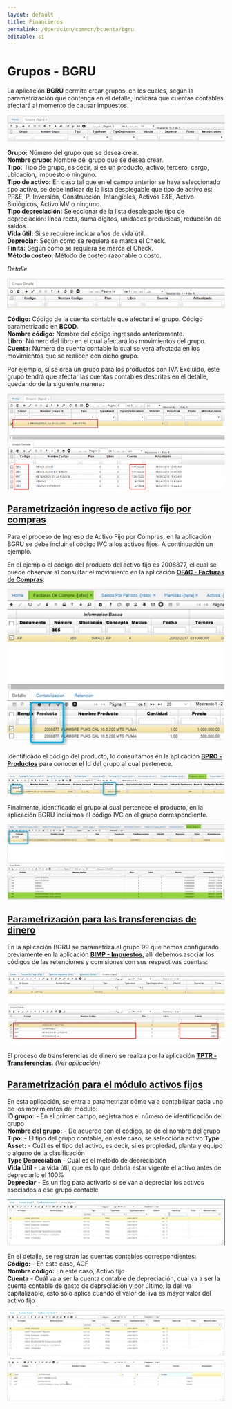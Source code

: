 ```yaml
---
layout: default
title: Financieros
permalink: /Operacion/common/bcuenta/bgru
editable: si
---
```


# Grupos - BGRU

La aplicación **BGRU** permite crear grupos, en los cuales, según la parametrización que contenga en el detalle, indicará que cuentas contables afectará al momento de causar impuestos.  

![](bgru1.png)

**Grupo:** Número del grupo que se desea crear.  
**Nombre grupo:** Nombre del grupo que se desea crear.  
**Tipo:** Tipo de grupo, es decir, si es un producto, activo, tercero, cargo, ubicación, impuesto o ninguno.  
**Tipo de activo:** En caso tal que en el campo anterior se haya seleccionado tipo activo, se debe indicar de la lista desplegable que tipo de activo es: PP&E, P. Inversión, Construcción, Intangibles, Activos E&E, Activo Biológicos, Activo MV o ninguno.  
**Tipo depreciación:** Seleccionar de la lista desplegable tipo de depreciación: línea recta, suma dígitos, unidades producidas, reducción de saldos.  
**Vida útil:** Si se requiere indicar años de vida útil.  
**Depreciar:** Según como se requiera se marca el Check.  
**Finita:** Según como se requiera se marca el Check.  
**Método costeo:** Método de costeo razonable o costo.  

_Detalle_  

![](bgru2.png)

**Código:** Código de la cuenta contable que afectará el grupo. Código parametrizado en **BCOD**.  
**Nombre código:** Nombre del código ingresado anteriormente.  
**Libro:** Número del libro en el cual afectará los movimientos del grupo.  
**Cuenta:** Número de cuenta contable la cual se verá afectada en los movimientos que se realicen con dicho grupo.  

Por ejemplo, si se crea un grupo para los productos con IVA Excluido, este grupo tendrá que afectar las cuentas contables descritas en el detalle, quedando de la siguiente manera:  

![](bgru3.png)

## [Parametrización ingreso de activo fijo por compras](http://docs.oasiscom.com/Operacion/common/bcuenta/bgru#parametrización-ingreso-de-activo-fijo-por-compras)

Para el proceso de Ingreso de Activo Fijo por Compras, en la aplicación BGRU se debe incluir el código IVC a los activos fijos. A continuación un ejemplo.  

En el ejemplo el código del producto del activo fijo es 2008877, el cual se puede observar al consultar el movimiento en la aplicación [**OFAC - Facturas de Compras**](http://docs.oasiscom.com/Operacion/scm/compras/ofactura/ofac#manejo-de-iva-en-activos-fijos).  

![](bgru4.png)

Identificado el código del producto, lo consultamos en la aplicación [**BPRO - Productos**](http://docs.oasiscom.com/Operacion/common/bprodu/bpro) para conocer el Id del grupo al cual pertenece.  

![](bgru5.png)

Finalmente, identificado el grupo al cual pertenece el producto, en la aplicación BGRU incluimos el código IVC en el grupo correspondiente.  

![](bgru6.png)


## [Parametrización para las transferencias de dinero](http://docs.oasiscom.com/Operacion/common/bcuenta/bgru#parametrización-para-las-transferencias-de-dinero)

En la aplicación BGRU se parametriza el grupo 99 que hemos configurado previamente en la aplicación [**BIMP - Impuestos**](http://docs.oasiscom.com/Operacion/common/bimpu/bimp#parametrización-para-las-transferencias-de-dinero), allí debemos asociar los códigos de las retenciones y comisiones con sus respectivas cuentas:  

![](bgru7.png)

El proceso de transferencias de dinero se realiza por la aplicación [**TPTR - Transferencias**](http://docs.oasiscom.com/Operacion/erp/tesoreria/tproceso/tptr). _(Ver aplicación)_  

## [Parametrización para el módulo activos fijos](http://docs.oasiscom.com/Operacion/common/bcuenta/bgru#parametrización-para-el-módulo-activos-fijos)

En esta aplicación, se entra a parametrizar cómo va a contabilizar cada uno de los movimientos del módulo:  
**ID grupo:** - En el primer campo, registramos el número de identificación del grupo  
**Nombre del grupo:** - De acuerdo con el código, se de el nombre del grupo  
**Tipo:**  - El tipo del grupo contable, en este caso, se selecciona activo
**Type Asset:** - Cuál es el tipo del activo, es decir, si es propiedad, planta y equipo o alguno de la clasificación  
**Type Depreciation** - Cuál es el método de depreciación  
**Vida Útil** - La vida útil, que es lo que debría estar vigente el activo antes de depreciarlo el 100%  
**Depreciar** - Es un flag para activarlo si se van a depreciar los activos asociados a ese grupo contable

![](bgru8.png)

En el detalle, se registran las cuentas contables correspondientes:  
**Código:** - En este caso, ACF  
**Nombre código:**  En este caso, Activo fijo    
**Cuenta**  - Cuál va a ser la cuenta contable de depreciación, cuál va a ser la cuenta contable de gasto de depreciación y por último, la del iva capitalizable, esto solo aplica cuando el valor del iva es mayor valor del activo fijo

![](bgru9.png)





